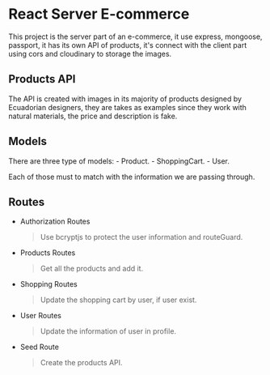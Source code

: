 # React Server E-commerce

This project is the server part of an e-commerce, it use express, mongoose, passport, it has its own API of products, it's connect with the client part using cors and cloudinary to storage the images.

## Products API

The API is created with images in its majority of products designed by Ecuadorian designers, they are takes as examples since they work with natural materials, the price and description is fake.

## Models

There are three type of models: - Product. - ShoppingCart. - User.

Each of those must to match with the information we are passing through.

## Routes

- Authorization Routes

  > Use bcryptjs to protect the user information and routeGuard.

- Products Routes

  > Get all the products and add it.

- Shopping Routes

  > Update the shopping cart by user, if user exist.

- User Routes

  > Update the information of user in profile.

- Seed Route
  > Create the products API.
